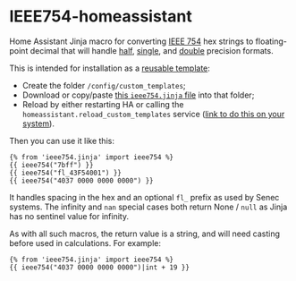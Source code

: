 # IEEE754-homeassistant

Home Assistant Jinja macro for converting [IEEE 754](https://en.wikipedia.org/wiki/IEEE_754) hex strings to floating-point decimal that will handle
[half](https://en.wikipedia.org/wiki/Half-precision_floating-point_format),
[single](https://en.wikipedia.org/wiki/Single-precision_floating-point_format),
and [double](https://en.wikipedia.org/wiki/Double-precision_floating-point_format) precision formats.

This is intended for installation as a [reusable template](https://www.home-assistant.io/docs/configuration/templating/#reusing-templates):

* Create the folder `/config/custom_templates`;
* Download or copy/paste [this `ieee754.jinja` file](https://raw.githubusercontent.com/Troon/IEEE754-homeassistant/main/ieee754.jinja) into that folder;
* Reload by either restarting HA or calling the `homeassistant.reload_custom_templates` service ([link to do this on your system](https://my.home-assistant.io/redirect/_change/?redirect=developer_call_service%2F%3Fservice%3Dhomeassistant.reload_custom_templates)).

Then you can use it like this:

```
{% from 'ieee754.jinja' import ieee754 %}
{{ ieee754("7bff") }}
{{ ieee754("fl_43F54001") }}
{{ ieee754("4037 0000 0000 0000") }}
```

It handles spacing in the hex and an optional `fl_` prefix as used by Senec systems.
The infinity and `nan` special cases both return None / `null` as Jinja has no sentinel
value for infinity.

As with all such macros, the return value is a string, and will need casting before
used in calculations. For example:

```
{% from 'ieee754.jinja' import ieee754 %}
{{ ieee754("4037 0000 0000 0000")|int + 19 }}
```
